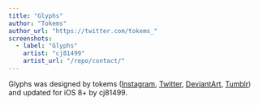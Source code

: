 ```yaml
---
title: "Glyphs"
author: "Tokems"
author_url: "https://twitter.com/tokems_"
screenshots:
  - label: "Glyphs"
    artist: "cj81499"
    artist_url: "/repo/contact/"
---
```


Glyphs was designed by tokems ([Instagram](https://www.instagram.com/tokems/), [Twitter](https://twitter.com/tokems_), [DeviantArt](https://www.deviantart.com/tokems), [Tumblr](https://tkem.tumblr.com)) and updated for iOS 8+ by cj81499.
